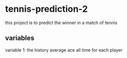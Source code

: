 # tennis-prediction-2

this project is to predict the winner in a match of tennis

## variables
variable 1:  the history average ace all time for each player
